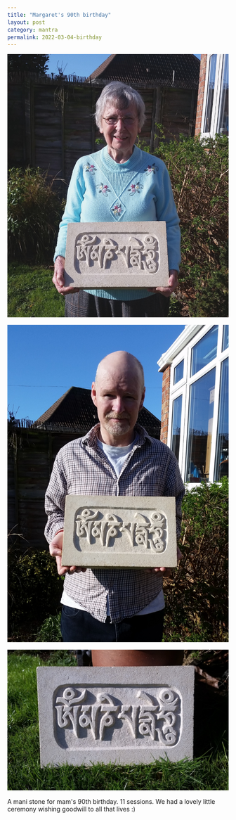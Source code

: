 ```yaml
---
title: "Margaret's 90th birthday"
layout: post
category: mantra
permalink: 2022-03-04-birthday
---
```


![Margaret's 90th with mani15](/assets/images/mani/Margaret-90th-mani15.jpg)  

![Hughie with mani15](/assets/images/mani/Hughie-mani15.jpg)  

![mani15](/assets/images/mani/mani15.jpg)  

A mani stone for mam's 90th birthday. 11 sessions. We had a lovely little ceremony wishing goodwill to all that lives :)

